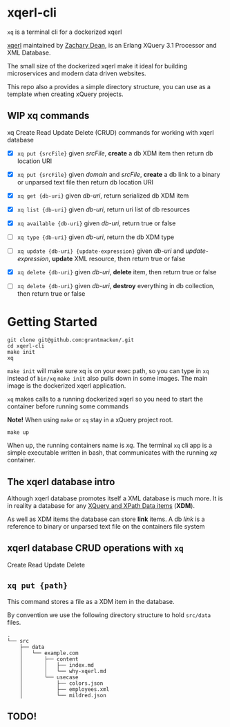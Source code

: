 # xqerl-cli

`xq` is a terminal cli for a dockerized xqerl

 [xqerl](https://zadean.github.io/xqerl)
 maintained by 
 [Zachary Dean](https://github.com/zadean),
 is an Erlang XQuery 3.1 Processor and XML Database.

The small size of the dockerized xqerl make it ideal for
building microservices and modern data driven websites.

This repo also a provides a simple directory structure,
you can use as a template when creating xQuery projects.


## WIP xq commands 

xq Create Read Update Delete (CRUD) commands for working with xqerl database
 - [x] `xq put {srcFile}` given *srcFile*, **create** a db XDM item then return db location URI 
 - [x] `xq put {srcFile}` given *domain* and *srcFile*, **create** a db link to a binary or unparsed text file then return db location URI 
 - [x] `xq get {db-uri}` given *db-uri*, return serialized db XDM item
 - [x] `xq list {db-uri}` given *db-uri*, return uri list of db resources
 - [x] `xq available {db-uri}` given *db-uri*, return true or false
 - [ ] `xq type {db-uri}` given *db-uri*, return the db XDM type
 - [ ] `xq update {db-uri} {update-expression}` given *db-uri* and *update-expression*, **update** XML resource, then return true or false
 - [x] `xq delete {db-uri}` given *db-uri*, **delete** item, then return true or false
 - [ ] `xq delete {db-uri}` given *db-uri*, **destroy** everything in db collection, then return true or false


# Getting Started

```
git clone git@github.com:grantmacken/.git
cd xqerl-cli
make init
xq
```

`make init` will make sure xq is on your exec path,
so you can type in `xq` instead of `bin/xq`
`make init` also pulls down in some images.
The main image is the dockerized xqerl application.

`xq` makes calls to a running dockerized xqerl so 
you need to start the container before running some commands

**Note!** When using `make` or `xq` stay in a xQuery project root.

```
make up
```

When up, the running containers name is *xq*.
The terminal `xq` cli app is a simple executable written in bash,
that communicates with the running *xq* container.

## The xqerl database intro

Although xqerl database promotes itself a XML database is much more.
It is in reality a database for any
[ XQuery and XPath Data items](https://www.w3.org/TR/xpath-datamodel-31/) (**XDM**).

As well as XDM items the database can store **link** items.
A db *link* is a reference to binary or unparsed text file on the containers file system

## xqerl database CRUD operations with `xq`

Create Read Update Delete

## `xq put {path}` 

This command stores a file as a XDM item in the database.

By convention we use the following directory structure to hold `src/data` files.

```
.
└── src
    ├── data
    │   └── example.com
    │       ├── content
    │       │   ├── index.md
    │       │   └── why-xqerl.md
    │       └── usecase
    │           ├── colors.json
    │           ├── employees.xml
    │           └── mildred.json

```

 ## TODO!






